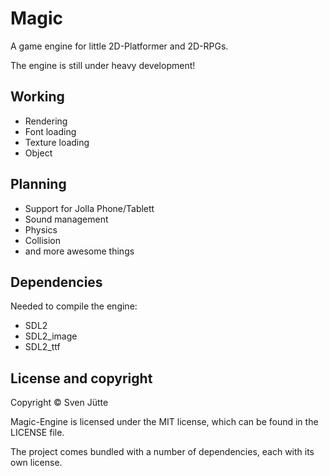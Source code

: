 # Magic
A game engine for little 2D-Platformer and 2D-RPGs.

The engine is still under heavy development!

## Working

* Rendering
* Font loading
* Texture loading
* Object

## Planning

* Support for Jolla Phone/Tablett
* Sound management
* Physics
* Collision
* and more awesome things

## Dependencies

Needed to compile the engine:

* SDL2
* SDL2_image
* SDL2_ttf

## License and copyright

Copyright © Sven Jütte

Magic-Engine is licensed under the MIT license, which can be found in the LICENSE file.

The project comes bundled with a number of dependencies, each with its own license.
